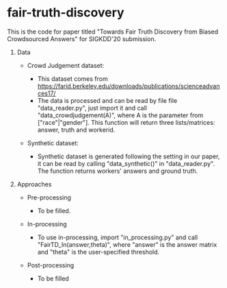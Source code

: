 # fair-truth-discovery

This is the code for paper titled "Towards Fair Truth Discovery from Biased Crowdsourced Answers" for SIGKDD'20 submission.

1. Data

	- Crowd Judgement dataset:
		
		* This dataset comes from https://farid.berkeley.edu/downloads/publications/scienceadvances17/
		* The data is processed and can be read by file file "data_reader.py", just import it and call "data_crowdjudgement(A)", where A is the parameter from ["race"|"gender"]. This function will return three lists/matrices: answer, truth and workerid.

	- Synthetic dataset:
		* Synthetic dataset is generated following the setting in our paper, it can be read by calling "data_synthetic()" in "data_reader.py". The function returns workers' answers and ground truth.

2. Approaches

	- Pre-processing
		* To be filled.

	- In-processing
		* To use in-processing, import "in_processing.py" and call "FairTD_In(answer,theta)", where "answer" is the answer matrix and "theta" is the user-specified threshold.

	- Post-processing
		* To be filled